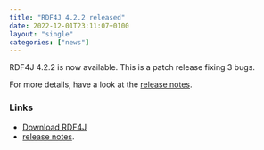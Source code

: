 ```yaml
---
title: "RDF4J 4.2.2 released"
date: 2022-12-01T23:11:07+0100
layout: "single"
categories: ["news"]
---
```

RDF4J 4.2.2 is now available. This is a patch release fixing 3 bugs.

For more details, have a look at the [release notes](/release-notes/4.2.2).
<!--more-->
### Links

- [Download RDF4J](/download/)
- [release notes](/release-notes/4.2.2).
